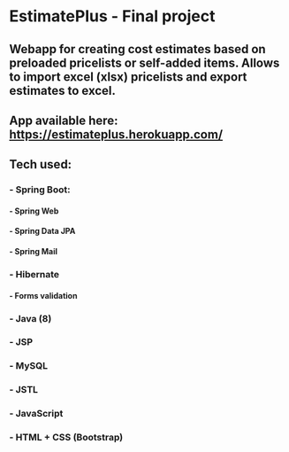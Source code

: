 # EstimatePlus - Final project
## Webapp for creating cost estimates based on preloaded pricelists or self-added items. Allows to import excel (xlsx) pricelists and export estimates to excel.

## App available here: https://estimateplus.herokuapp.com/

## Tech used:
### - Spring Boot:
#### - Spring Web
#### - Spring Data JPA
#### - Spring Mail
### - Hibernate
#### - Forms validation
### - Java (8)
### - JSP
### - MySQL
### - JSTL
### - JavaScript
### - HTML + CSS (Bootstrap)
